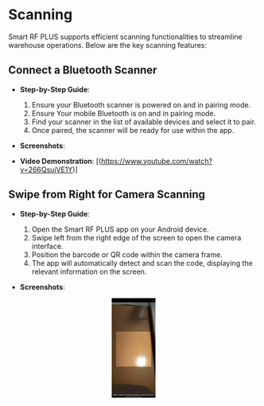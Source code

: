 # Scanning

Smart RF PLUS supports efficient scanning functionalities to streamline warehouse operations. Below are the key scanning features:

## Connect a Bluetooth Scanner

- **Step-by-Step Guide**:
  1. Ensure your Bluetooth scanner is powered on and in pairing mode.
  2. Ensure Your mobile Bluetooth is  on and in pairing mode.
  4. Find your scanner in the list of available devices and select it to pair.
  5. Once paired, the scanner will be ready for use within the app.

- **Screenshots**:
  
- **Video Demonstration**:
  [(https://www.youtube.com/watch?v=266QsujVE1Y)]

## Swipe from Right for Camera Scanning

- **Step-by-Step Guide**:
  1. Open the Smart RF PLUS app on your Android device.
  2. Swipe left from the right edge of the screen to open the camera interface.
  3. Position the barcode or QR code within the camera frame.
  4. The app will automatically detect and scan the code, displaying the relevant information on the screen.

- **Screenshots**:
 <img src="./attachments/Navigations/camerascanner.png" alt="alphabetic" style="height: 200px;margin:auto;display:block">

